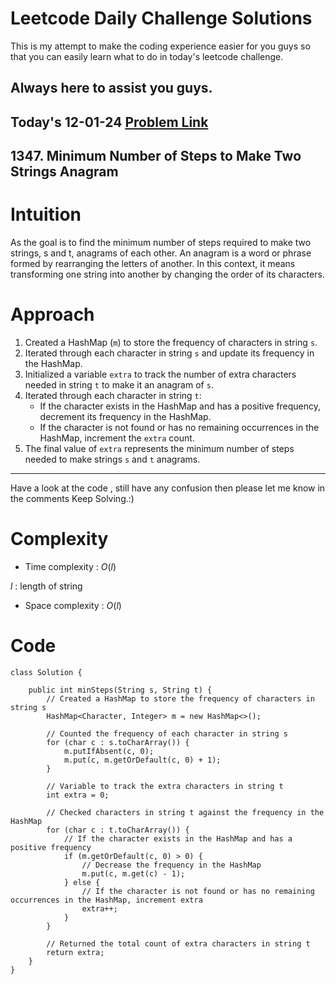 # Leetcode Daily Challenge Solutions

This is my attempt to make the coding experience easier for you guys so that you can easily learn what to do in today's leetcode challenge.


## Always here to assist you guys.

## Today's 12-01-24 [Problem Link](https://leetcode.com/problems/minimum-number-of-steps-to-make-two-strings-anagram/description/?envType=daily-question&envId=2024-01-13)
## 1347. Minimum Number of Steps to Make Two Strings Anagram

# Intuition
<!-- Describe your first thoughts on how to solve this problem. -->
As the goal is to find the minimum number of steps required to make two strings, s and t, anagrams of each other. An anagram is a word or phrase formed by rearranging the letters of another. In this context, it means transforming one string into another by changing the order of its characters.

# Approach
<!-- Describe your approach to solving the problem. -->
1. Created a HashMap (`m`) to store the frequency of characters in string `s`.
2. Iterated through each character in string `s` and update its frequency in the HashMap.
3. Initialized a variable `extra` to track the number of extra characters needed in string `t` to make it an anagram of `s`.
4. Iterated through each character in string `t`:
   - If the character exists in the HashMap and has a positive frequency, decrement its frequency in the HashMap.
   - If the character is not found or has no remaining occurrences in the HashMap, increment the `extra` count.
5. The final value of `extra` represents the minimum number of steps needed to make strings `s` and `t` anagrams.
---
Have a look at the code , still have any confusion then please let me know in the comments
Keep Solving.:)

# Complexity
- Time complexity : $O(l)$
<!-- Add your time complexity here, e.g. $$O(n)$$ -->
$l$ : length of string
- Space complexity : $O(l)$
<!-- Add your space complexity here, e.g. $$O(n)$$ -->

# Code
```
class Solution {
    
    public int minSteps(String s, String t) {
        // Created a HashMap to store the frequency of characters in string s
        HashMap<Character, Integer> m = new HashMap<>();
        
        // Counted the frequency of each character in string s
        for (char c : s.toCharArray()) {
            m.putIfAbsent(c, 0);
            m.put(c, m.getOrDefault(c, 0) + 1);
        }
        
        // Variable to track the extra characters in string t
        int extra = 0;
        
        // Checked characters in string t against the frequency in the HashMap
        for (char c : t.toCharArray()) {
            // If the character exists in the HashMap and has a positive frequency
            if (m.getOrDefault(c, 0) > 0) {
                // Decrease the frequency in the HashMap
                m.put(c, m.get(c) - 1);
            } else {
                // If the character is not found or has no remaining occurrences in the HashMap, increment extra
                extra++;
            }
        }
        
        // Returned the total count of extra characters in string t
        return extra;
    }
}

```